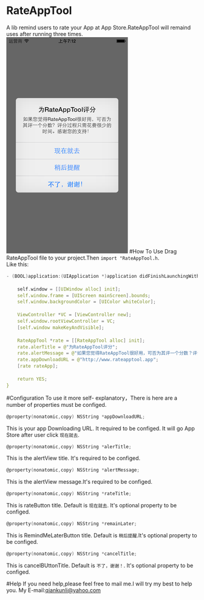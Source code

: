 RateAppTool
=====================
A lib remind users to rate your App at App Store.RateAppTool will remaind uses after running three times.
![](https://github.com/Liqiankun/RateAppTool/raw/master/RateAppToolDemo/rateAppTool.png )
#How To Use
Drag RateAppTool file to your project.Then `import "RateAppTool.h`.<br>
Like this:<br>
```c
- (BOOL)application:(UIApplication *)application didFinishLaunchingWithOptions:(NSDictionary *)launchOptions {
    
    self.window = [[UIWindow alloc] init];
    self.window.frame = [UIScreen mainScreen].bounds;
    self.window.backgroundColor = [UIColor whiteColor];
  
    ViewController *VC = [ViewController new];
    self.window.rootViewController = VC;
    [self.window makeKeyAndVisible];
    
    RateAppTool *rate = [[RateAppTool alloc] init];
    rate.alerTitle = @"为RateAppTool评分";
    rate.alertMessage = @"如果您觉得RateAppTool很好用，可否为其评一个分数？评分过程只需花费很少的时间。感谢您的支持！";
    rate.appDownloadURL = @"http://www.rateapptool.app";
    [rate rateApp];
  
    return YES;
}
```
#Configuration
To use it more self- explanatory，There is here are a number of properties must be configed.
```c
@property(nonatomic,copy) NSString *appDownloadURL;
```
This is your app Downloading URL. It required to be configed. It will go App Store after user click `现在就去`.
```c
@property(nonatomic,copy) NSString *alerTitle;
```
This is the alertView title. It's required to be configed.
```c
@property(nonatomic,copy) NSString *alertMessage;
```
This is the alertView message.It's required to be configed.
```c
@property(nonatomic,copy) NSString *rateTitle;
```
This is rateButton title. Default is `现在就去`. It's optional property to be configed.
```c
@property(nonatomic,copy) NSString *remainLater;
```
This is RemindMeLaterButton title. Default is `稍后提醒`.It's optional property to be configed.
```c
@property(nonatomic,copy) NSString *cancelTitle;
```
This is cancelBUttonTitle. Default is `不了，谢谢！`. It's optional property to be configed.

#Help
If you need help,please feel free to mail me.I will try my best to help you. My E-mail:qiankunli@yahoo.com
